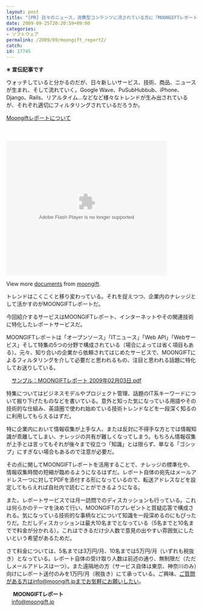 ```yaml
---
layout: post
title: "[PR] 日々のニュース、消費型コンテンツに流されている方に「MOONGIFTレポート」"
date: 2009-09-25T20:20:59+09:00
categories:
- ソフトウェア
permalink: /2009/09/moongift_report2/
catch: 
id: 17745
---
```

 **※ 宣伝記事です**

  

ウォッチしていると分かるのだが、日々新しいサービス、技術、商品、ニュースが生まれ、そして流れていく。Google Wave、PuSubHubbub、iPhone、Django、Rails、リアルタイム…などなど様々なトレンドが生み出されているが、それぞれ適切にフィルタリングされているだろうか。

  

  
[Moongiftレポートについて](http://www.slideshare.net/moongift/moongift "Moongiftレポートについて")<object style="margin:0px" width="425" height="355"><br><param name="movie" value="http://static.slidesharecdn.com/swf/ssplayer2.swf?doc=moongift-090831211648-phpapp01&amp;rel=0&amp;stripped_title=moongift">
<br><param name="allowFullScreen" value="true">
<br><param name="allowScriptAccess" value="always">
<br><embed src="http://static.slidesharecdn.com/swf/ssplayer2.swf?doc=moongift-090831211648-phpapp01&amp;rel=0&amp;stripped_title=moongift" type="application/x-shockwave-flash" allowscriptaccess="always" allowfullscreen="true" width="425" height="355"></embed><br></object>  
  

  
 View more [documents](http://www.slideshare.net/) from [moongift](http://www.slideshare.net/moongift).  

  

  

トレンドはこくこくと移り変わっている。それを捉えつつ、企業内のナレッジとして活かすのがMOONGIFTレポートだ。

  

今回紹介するサービスはMOONGIFTレポート、インターネットやその関連技術に特化したレポートサービスだ。

  
<!--more-->

MOONGIFTレポートは「オープンソース」「ITニュース」「Web API」「Webサービス」そして特集の5つの分野で構成されている（場合によっては省く項目もある）。元々、知り合いの企業から依頼されてはじめたサービスで、MOONGIFTによるフィルタリングを介して必要だと思われるもの、注目と思われる話題に特化してお送りしている。

  

　[サンプル：MOONGIFTレポート 2009年02月03日.pdf](https://image.moongift.jp/job/2009-02-03_sample.pdf)

  

特集についてはビジネスモデルやプロジェクト管理、話題のIT系キーワードについて掘り下げたものなどを書いている。意外と知った気になっている用語やその技術的な仕組み、英語圏で使われ始めている技術トレンドなどを一段深く知るのに利用してもらえるはずだ。

  

特に企業内において情報収集が上手な人、または反対に不得手な方とでは情報知識が乖離してしまい、ナレッジの共有が難しくなってしまう。もちろん情報収集が上手とは言ってもそれが後々まで役立つ「知識」とは限らず、単なる「ゴシップ」にすぎない場合もあるので注意が必要だ。

  

その点に関してMOONGIFTレポートを活用することで、ナレッジの標準化や、情報収集時間の短縮が臨めるようになるはずだ。レポート自体の宛先はメールアドレス一つに対してPDFを添付する形になっているので、転送アドレスなどを設定してもらえれば自社内で読むことができるようになる。

  

また、レポートサービスでは月一訪問でのディスカッションも行っている。これは何らかのテーマを決めて行い、MOONGIFTのプレゼントと質疑応答で構成される。気になっている技術的な事柄などについて知識を一段深めるのにもぴったりだ。ただしディスカッションは最大10名までとなっている（5名までと10名までで料金が分かれる）。これはできるだけ少人数で意見の出やすい雰囲気にしたいという希望があるためだ。

  

さて料金については、5名までは3万円/月、10名までは5万円/月（いずれも税抜き）となっている。レポート自体の受け取り人数は前述の通り、無制限だ（ただしメールアドレスは一つ）。また遠隔地の方（サービス自体は東京、神奈川のみ）向けにレポート送付のみを1万円/月（税抜き）にて承っている。ご興味、ご質問がある方はinfo@moongift.jpまでお気軽にお願いしたい。

　 **MOONGIFTレポート**  
 　[info@moongift.jp](mailto:info@moongift.jp)  

